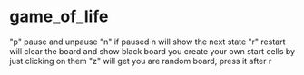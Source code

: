 # game_of_life
"p" pause and unpause
"n" if paused n will show the next state
"r" restart will clear the board and show black board you create your own start cells by just clicking on them
"z" will get you are random board, press it after r

